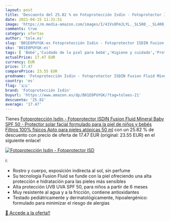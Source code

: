 ```yaml
---
layout: post
title: 'Descuento del 25.82 % en Fotoprotección Isdin - Fotoprotector ISD'
date: 2021-04-15 11:31:51
image: 'https://m.media-amazon.com/images/I/41VsOFmJLYL._SL500_._SL400_.jpg'
comments: true
category: ofertas
author: 'tole.es'
slug: 'B01E0PUYGK-es Fotoprotección Isdin - Fotoprotector ISDIN Fusion Fluid...'
sku: 'B01E0PUYGK-es'
tags: [ 'Bebé','Cuidado de la piel para bebé','Higiene y cuidado','Protectores solares para bebé','bebés','fotoprotección isdin', ]
actualPrice: 17.47 EUR
currency: EUR
price: 17.47
comparePrice: 23.55 EUR
prodname: 'Fotoprotección Isdin - Fotoprotector ISDIN Fusion Fluid Mineral Baby SPF 50 - Protector solar facial formulado para la piel de niños y bebés  Filtros 100% físicos  Apto para pieles atópicas  50 ml'
country: 'es'
flag: '🇪🇸'
brand: 'Fotoprotección Isdin'
buyurl: 'https://www.amazon.es/dp/B01E0PUYGK/?tag=tolees-21'
descuento: '25.82'
average: '17.47'
---
```


Tienes [Fotoprotección Isdin - Fotoprotector ISDIN Fusion Fluid Mineral Baby SPF 50 - Protector solar facial formulado para la piel de niños y bebés  Filtros 100% físicos  Apto para pieles atópicas  50 ml](https://www.amazon.es/dp/B01E0PUYGK/?tag=tolees-21) con un 25.82 % de descuento con precio de oferta de 17.47 EUR (original: 23.55 EUR) en el siguiente enlace!

[![Fotoprotección Isdin - Fotoprotector ISD](https://m.media-amazon.com/images/I/41VsOFmJLYL._SL500_._SL400_.jpg)](https://www.amazon.es/dp/B01E0PUYGK/?tag=tolees-21)

ℹ️:

- Rostro y cuerpo, exposición indirecta al sol, sin perfume
- Su tecnología Fusion Fluid se funde con la piel ofreciendo una alta protección e hidratación para las pieles más sensibles
- Alta protección UVB UVA SPF 50, para niños a partir de 6 meses
- Muy resistente al agua y a la fricción, contiene antioxidantes
- Testado pediátricamente y dermatológicamente, hipoalergénico: formulado para minimizar el riesgo de alergias

[🛒 Accede a la oferta!!](https://www.amazon.es/dp/B01E0PUYGK/?tag=tolees-21)
